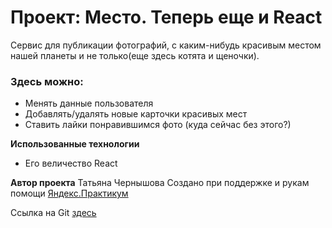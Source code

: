 # Проект: Место. Теперь еще и React

Сервис для публикации фотографий, c каким-нибудь красивым местом нашей планеты и не только(еще здесь котята и щеночки).

### Здесь можно:

* Менять данные пользователя
* Добавлять/удалять новые карточки красивых мест
* Ставить лайки понравившимся фото (куда сейчас без этого?)

**Использованные технологии**

* Его величество React

**Автор проекта**
Татьяна Чернышова
Создано при поддержке и рукам помощи [Яндекс.Практикум](https://praktikum.yandex.ru)


Ссылка на Git [здесь](https://github.com/Tatishta)

